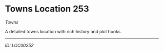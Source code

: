 # Towns Location 253

*Towns*

A detailed towns location with rich history and plot hooks.

---
*ID: LOC00252*